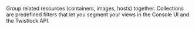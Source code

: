 Group related resources (containers, images, hosts) together.
Collections are predefined filters that let you segment your views in the Console UI and the Twistlock API.
